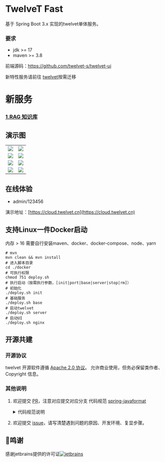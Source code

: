 # TwelveT Fast
基于 Spring Boot 3.x 实现的twelvet单体服务。

### 要求
- jdk >= 17
- maven >= 3.8

前端源码：https://github.com/twelvet-s/twelvet-ui

新特性服务请前往 [twelvet](https://github.com/twelvet-projects/twelvet)按需迁移
# 新服务

### [1.RAG 知识库](https://github.com/twelvet-projects/twelvet/tree/master/twelvet-server/twelvet-server-ai)

## 演示图

<table>
    <tr>
        <td><img src="https://static.twelvet.cn/twelvet/1.jpg"/></td>
        <td><img src="https://static.twelvet.cn/twelvet/2.jpg"/></td>
    </tr>
    <tr>
        <td><img src="https://static.twelvet.cn/twelvet/3.jpg"/></td>
        <td><img src="https://static.twelvet.cn/twelvet/4.jpg"/></td>
    </tr>
    <tr>
        <td><img src="https://static.twelvet.cn/twelvet/5.jpg"/></td>
        <td><img src="https://static.twelvet.cn/twelvet/6.jpg"/></td>
    </tr>
    <tr>
        <td><img src="https://static.twelvet.cn/twelvet/7.jpg"/></td>
        <td><img src="https://static.twelvet.cn/twelvet/8.jpg"/></td>
    </tr>
</table>

## 在线体验

- admin/123456

演示地址：[https://cloud.twelvet.cn](https://cloud.twelvet.cn)

## 支持Linux一件Docker启动
内存 > 16
需要自行安装maven、docker、docker-compose、node、yarn
```shell
# mvn
mvn clean && mvn install
# 进入脚本目录
cd ./docker
# 可执行权限
chmod 751 deploy.sh
# 执行启动（按需执行参数，[init|port|base|server|stop|rm]）
# 初始化
./deploy.sh init
# 基础服务
./deploy.sh base
# 启动twelvet
./deploy.sh server
# 启动UI
./deploy.sh nginx
```

## 开源共建

### 开源协议

twelvet 开源软件遵循 [Apache 2.0 协议](https://www.apache.org/licenses/LICENSE-2.0.html)。
允许商业使用，但务必保留类作者、Copyright 信息。

### 其他说明

1. 欢迎提交 [PR](https://github.com/twelvet-projects/twelvet/pulls)，注意对应提交对应分支
   代码规范 [spring-javaformat](https://github.com/spring-io/spring-javaformat)

   <details>
    <summary>代码规范说明</summary>

    1. 由于 <a href="https://github.com/spring-io/spring-javaformat" target="_blank">spring-javaformat</a>
       强制所有代码按照指定格式排版，未按此要求提交的代码将不能通过合并（打包）
    2. 如果使用 IntelliJ IDEA
       开发，请安装自动格式化软件 <a href="https://repo1.maven.org/maven2/io/spring/javaformat/spring-javaformat-intellij-idea-plugin/" target="_blank">
       spring-javaformat-intellij-idea-plugin</a>
    3. 其他开发工具，请参考 <a href="https://github.com/spring-io/spring-javaformat" target="_blank">
       spring-javaformat</a>
       说明，或`提交代码前`在项目根目录运行下列命令（需要开发者电脑支持`mvn`命令）进行代码格式化
       ```
       mvn spring-javaformat:apply
       ```
   </details>

2. 欢迎提交 [issue](https://github.com/twelvet-projects/twelvet/issues)，请写清楚遇到问题的原因、开发环境、复显步骤。


## 🤝鸣谢
感谢jetbrains提供的许可证[![jetbrains](https://cloud.twelvet.cn/jetbrains.png)](https://www.jetbrains.com?from=https://github.com/twelvet-projects/twelvet)
